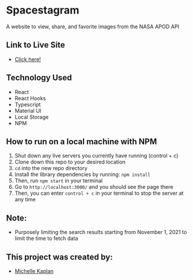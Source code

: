 # Spacestagram

A website to view, share, and favorite images from the NASA APOD API

## Link to Live Site
- [Click here!](https://spacestagram-mk.netlify.app/)

## Technology Used
- React
- React Hooks
- Typescript
- Material UI
- Local Storage
- NPM

## How to run on a local machine with NPM

1. Shut down any live servers you currently have running (control + c)
2. Clone down this repo to your desired location
3. ```cd``` into the new repo directory
4. Install the library dependencies by running: ```npm install```
5. Then, run `npm start` in your terminal
6. Go to `http://localhost:3000/` and you should see the page there
7. Then, you can enter `control + c` in your terminal to stop the server at any time

## Note:
- Purposely limiting the search results starting from November 1, 2021 to limit the time to fetch data

## This project was created by:

- [Michelle Kaplan](https://github.com/MichelleKaplan7)
